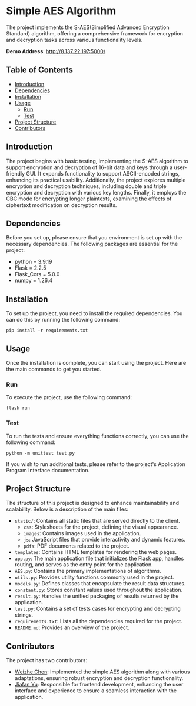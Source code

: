 # Simple AES Algorithm

The project implements the S-AES(Simplified Advanced Encryption Standard) algorithm,
offering a comprehensive framework for encryption and decryption tasks across various
functionality levels.

**Demo Address**: http://8.137.22.197:5000/

## Table of Contents

- [Introduction](#introduction)
- [Dependencies](#dependencies)
- [Installation](#installation)
- [Usage](#usage)
    - [Run](#run)
    - [Test](#test)
- [Project Structure](#project-structure)
- [Contributors](#contributors)

## Introduction

The project begins with basic testing, implementing the S-AES algorithm to support encryption and decryption
of 16-bit data and keys through a user-friendly GUI. It expands functionality to support ASCII-encoded
strings, enhancing its practical usability. Additionally, the project explores multiple encryption
and decryption techniques, including double and triple encryption and decryption with various key lengths.
Finally, it employs the CBC mode for encrypting longer plaintexts, examining the effects of ciphertext
modification on decryption results.

## Dependencies

Before you set up, please ensure that you environment is set up with the necessary dependencies. The following
packages are essential for the project:

- python = 3.9.19
- Flask = 2.2.5
- Flask_Cors = 5.0.0
- numpy = 1.26.4

## Installation

To set up the project, you need to install the required dependencies. You can do this by running the following command:

```
pip install -r requirements.txt
```

## Usage

Once the installation is complete, you can start using the project. Here are the main commands to get you started.

### Run

To execute the project, use the following command:

```
flask run
```

### Test

To run the tests and ensure everything functions correctly, you can use the following command:

```
python -m unittest test.py
```

If you wish to run additional tests, please refer to the project's Application Program Interface documentation.

## Project Structure

The structure of this project is designed to enhance maintainability and scalability. Below is a description of the main
files:

- `static/`: Contains all static files that are served directly to the client.
    - `css`: Stylesheets for the project, defining the visual appearance.
    - `images`: Contains images used in the application.
    - `js`: JavaScript files that provide interactivity and dynamic features.
    - `pdfs`: PDF documents related to the project.
- `templates`: Contains HTML templates for rendering the web pages.
- `app.py`: The main application file that initializes the Flask app, handles routing, and serves as the entry point for
  the application.
- `AES.py`: Contains the primary implementations of algorithms.
- `utils.py`: Provides utility functions commonly used in the project.
- `models.py`: Defines classes that encapsulate the result data structures.
- `constant.py`: Stores constant values used throughout the application.
- `result.py`: Handles the unified packaging of results returned by the application.
- `test.py`: Contains a set of tests cases for encrypting and decrypting strings.
- `requirements.txt`: Lists all the dependencies required for the project.
- `README.md`: Provides an overview of the project.

## Contributors

The project has two contributors:

- [Weizhe Chen](https://github.com/star-night-rain): Implemented the simple AES algorithm along with various
  adaptations, ensuring robust encryption and
  decryption functionality.
- [Jiafan Yu](https://github.com/NoTalentPlayer): Responsible for frontend development, enhancing the user interface and
  experience to ensure a seamless
  interaction with the application.
